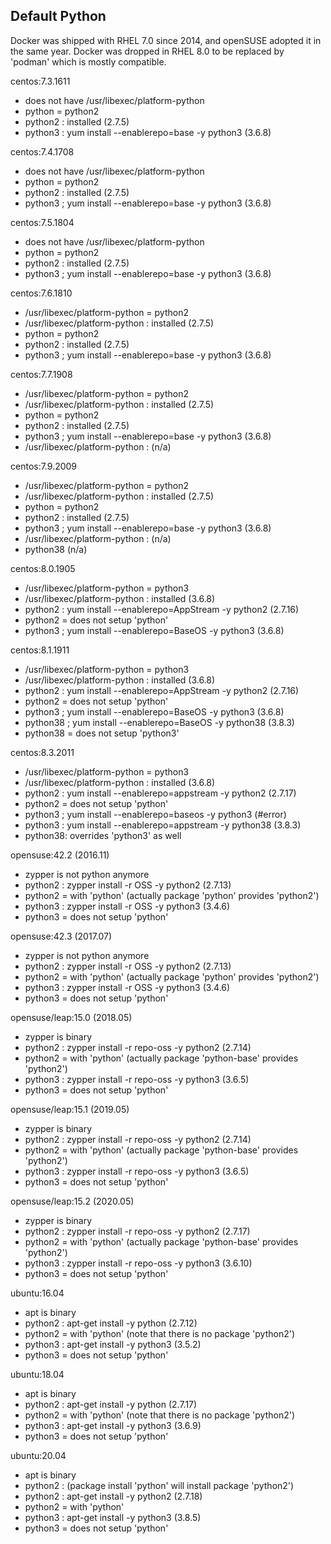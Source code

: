 ## Default Python

Docker was shipped with RHEL 7.0 since 2014, and openSUSE adopted it in the same year.
Docker was dropped in RHEL 8.0 to be replaced by 'podman' which is mostly compatible.

centos:7.3.1611
* does not have /usr/libexec/platform-python
* python = python2
* python2 : installed (2.7.5)
* python3 : yum install --enablerepo=base -y python3 (3.6.8)

centos:7.4.1708
* does not have /usr/libexec/platform-python
* python = python2 
* python2 : installed (2.7.5)
* python3 ; yum install --enablerepo=base -y python3 (3.6.8)

centos:7.5.1804
* does not have /usr/libexec/platform-python
* python = python2 
* python2 : installed (2.7.5)
* python3 ; yum install --enablerepo=base -y python3 (3.6.8)

centos:7.6.1810
* /usr/libexec/platform-python = python2
* /usr/libexec/platform-python : installed (2.7.5)
* python = python2 
* python2 : installed (2.7.5)
* python3 ; yum install --enablerepo=base -y python3 (3.6.8)

centos:7.7.1908
* /usr/libexec/platform-python = python2
* /usr/libexec/platform-python : installed (2.7.5)
* python = python2 
* python2 : installed (2.7.5)
* python3 ; yum install --enablerepo=base -y python3 (3.6.8)
* /usr/libexec/platform-python : (n/a)

centos:7.9.2009
* /usr/libexec/platform-python = python2
* /usr/libexec/platform-python : installed (2.7.5)
* python = python2 
* python2 : installed (2.7.5)
* python3 ; yum install --enablerepo=base -y python3 (3.6.8)
* /usr/libexec/platform-python : (n/a)
* python38 (n/a)

centos:8.0.1905
* /usr/libexec/platform-python = python3
* /usr/libexec/platform-python : installed (3.6.8)
* python2 : yum install --enablerepo=AppStream -y python2 (2.7.16)
* python2 = does not setup 'python'
* python3 ; yum install --enablerepo=BaseOS -y python3 (3.6.8)

centos:8.1.1911
* /usr/libexec/platform-python = python3
* /usr/libexec/platform-python : installed (3.6.8)
* python2 : yum install --enablerepo=AppStream -y python2 (2.7.16)
* python2 = does not setup 'python'
* python3 ; yum install --enablerepo=BaseOS -y python3 (3.6.8)
* python38 ; yum install --enablerepo=BaseOS -y python38 (3.8.3)
* python38 = does not setup 'python3'

centos:8.3.2011
* /usr/libexec/platform-python = python3
* /usr/libexec/platform-python : installed (3.6.8)
* python2 : yum install --enablerepo=appstream -y python2 (2.7.17)
* python2 = does not setup 'python'
* python3 ; yum install --enablerepo=baseos -y python3 (#error)
* python3 : yum install --enablerepo=appstream -y python38 (3.8.3)
* python38: overrides 'python3' as well

opensuse:42.2 (2016.11)
* zypper is not python anymore
* python2 : zypper install -r OSS -y python2 (2.7.13)
* python2 = with 'python' (actually package 'python' provides 'python2')
* python3 : zypper install -r OSS -y python3 (3.4.6)
* python3 = does not setup 'python'

opensuse:42.3 (2017.07)
* zypper is not python anymore
* python2 : zypper install -r OSS -y python2 (2.7.13)
* python2 = with 'python' (actually package 'python' provides 'python2')
* python3 : zypper install -r OSS -y python3 (3.4.6)
* python3 = does not setup 'python'

opensuse/leap:15.0 (2018.05)
* zypper is binary
* python2 : zypper install -r repo-oss -y python2 (2.7.14)
* python2 = with 'python' (actually package 'python-base' provides 'python2')
* python3 : zypper install -r repo-oss -y python3 (3.6.5)
* python3 = does not setup 'python'

opensuse/leap:15.1 (2019.05)
* zypper is binary
* python2 : zypper install -r repo-oss -y python2 (2.7.14)
* python2 = with 'python' (actually package 'python-base' provides 'python2')
* python3 : zypper install -r repo-oss -y python3 (3.6.5)
* python3 = does not setup 'python'

opensuse/leap:15.2 (2020.05)
* zypper is binary
* python2 : zypper install -r repo-oss -y python2 (2.7.17)
* python2 = with 'python' (actually package 'python-base' provides 'python2')
* python3 : zypper install -r repo-oss -y python3 (3.6.10)
* python3 = does not setup 'python'

ubuntu:16.04
* apt is binary
* python2 : apt-get install -y python (2.7.12)
* python2 = with 'python' (note that there is no package 'python2')
* python3 : apt-get install -y python3 (3.5.2)
* python3 = does not setup 'python'

ubuntu:18.04
* apt is binary
* python2 : apt-get install -y python (2.7.17)
* python2 = with 'python' (note that there is no package 'python2')
* python3 : apt-get install -y python3 (3.6.9)
* python3 = does not setup 'python'

ubuntu:20.04
* apt is binary
* python2 : (package install 'python' will install package 'python2')
* python2 : apt-get install -y python2 (2.7.18)
* python2 = with 'python'
* python3 : apt-get install -y python3 (3.8.5)
* python3 = does not setup 'python'
